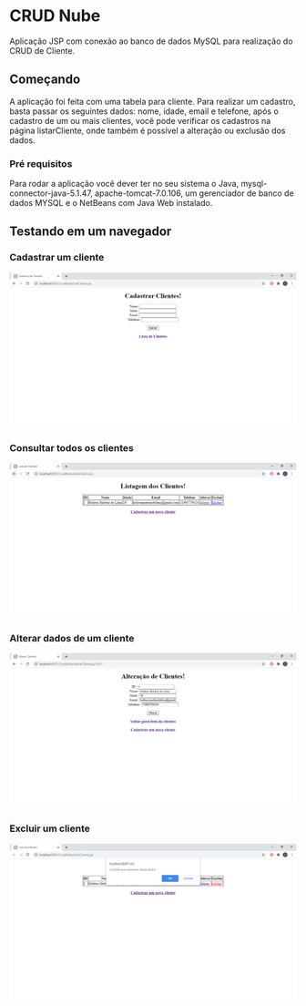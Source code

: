 # CRUD Nube

Aplicação JSP com conexão ao banco de dados MySQL para realização do CRUD de Cliente.

## Começando

A aplicação foi feita com uma tabela para cliente. Para realizar um cadastro, basta passar os seguintes dados: nome, idade, email e telefone, após o cadastro de um ou mais clientes, você pode verificar os cadastros na página listarCliente, onde também é possível a alteração ou exclusão dos dados. 

### Pré requisitos

Para rodar a aplicação você dever ter no seu sistema o Java, mysql-connector-java-5.1.47, apache-tomcat-7.0.106, um gerenciador de banco de dados MYSQL e o NetBeans com Java Web instalado.

## Testando em um navegador

### Cadastrar um cliente
![](https://github.com/HelitonLima/CRUD-Nube/blob/master/CrudNube/printTelas/Cadastro.PNG)

### Consultar todos os clientes
![](https://github.com/HelitonLima/CRUD-Nube/blob/master/CrudNube/printTelas/Lista.PNG)

### Alterar dados de um cliente
![](https://github.com/HelitonLima/CRUD-Nube/blob/master/CrudNube/printTelas/Alterar.PNG)

### Excluir um cliente
![](https://github.com/HelitonLima/CRUD-Nube/blob/master/CrudNube/printTelas/Excluir.PNG)
